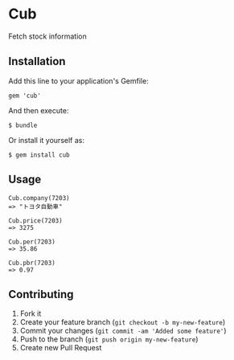 # Cub

Fetch stock information

## Installation

Add this line to your application's Gemfile:

    gem 'cub'

And then execute:

    $ bundle

Or install it yourself as:

    $ gem install cub

## Usage

    Cub.company(7203)
    => "トヨタ自動車"

    Cub.price(7203)
    => 3275

    Cub.per(7203)
    => 35.86

    Cub.pbr(7203)
    => 0.97

## Contributing

1. Fork it
2. Create your feature branch (`git checkout -b my-new-feature`)
3. Commit your changes (`git commit -am 'Added some feature'`)
4. Push to the branch (`git push origin my-new-feature`)
5. Create new Pull Request
